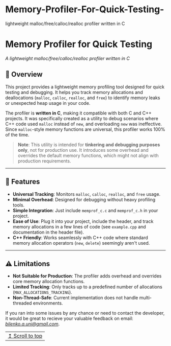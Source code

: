 # Memory-Profiler-For-Quick-Testing-
lightweight malloc/free/calloc/realloc profiler written in C


# Memory Profiler for Quick Testing  
*A lightweight malloc/free/calloc/realloc profiler written in C*

## 🚀 Overview  
This project provides a lightweight memory profiling tool designed for quick testing and debugging. It helps you track memory allocations and deallocations (`malloc`, `calloc`, `realloc`, and `free`) to identify memory leaks or unexpected heap usage in your code.

The profiler is **written in C**, making it compatible with both C and C++ projects. It was specifically created as a utility to debug scenarios where C++ code used `malloc` instead of `new`, and overloading `new` was ineffective. Since `malloc`-style memory functions are universal, this profiler works 100% of the time.

> **Note**: This utility is intended for **tinkering and debugging purposes only**, not for production use. It introduces some overhead and overrides the default memory functions, which might not align with production requirements.

---

## 📂 Features  
- **Universal Tracking**: Monitors `malloc`, `calloc`, `realloc`, and `free` usage.  
- **Minimal Overhead**: Designed for debugging without heavy profiling tools.  
- **Simple Integration**: Just include `memprof_c.c` and `memprof_c.h` in your project.  
- **Ease of Use**: Plug it into your project, include the header, and track memory allocations in a few lines of code (see `example.cpp` and documentation in the header file).  
- **C++ Friendly**: Works seamlessly with C++ code where standard memory allocation operators (`new`, `delete`) seemingly aren't used.  

---

## ⚠️ Limitations

- **Not Suitable for Production**: The profiler adds overhead and overrides core memory allocation functions.
- **Limited Tracking**: Only tracks up to a predefined number of allocations (`MAX_ALLOCATIONS_TRACKING`).
- **Non-Thread-Safe**: Current implementation does not handle multi-threaded environments.




If you ran into some issues by any chance or need to contact the developer, it would be great to recieve your valuable feedback on email: *bilenko.a.uni@gmail.com*.

<div align="right">
<table><td>
<a href="#start-of-content">↥ Scroll to top</a>
</td></table>
</div>
